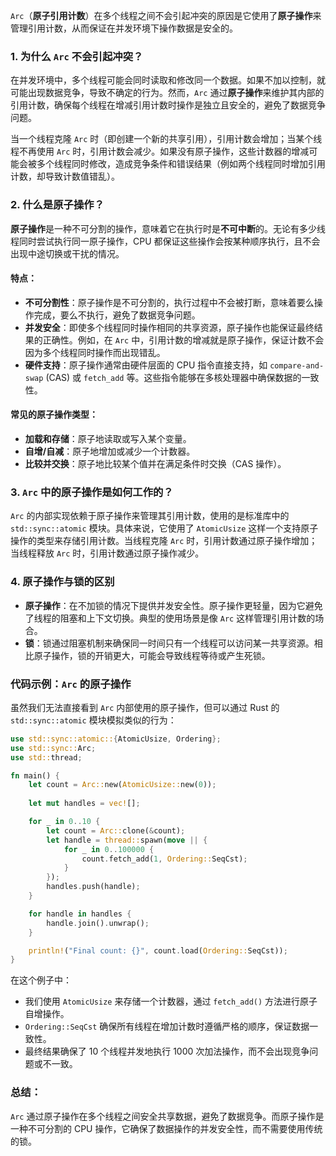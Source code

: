`Arc`（**原子引用计数**）在多个线程之间不会引起冲突的原因是它使用了**原子操作**来管理引用计数，从而保证在并发环境下操作数据是安全的。

### 1. **为什么 `Arc` 不会引起冲突？**

在并发环境中，多个线程可能会同时读取和修改同一个数据。如果不加以控制，就可能出现数据竞争，导致不确定的行为。然而，`Arc` 通过**原子操作**来维护其内部的引用计数，确保每个线程在增减引用计数时操作是独立且安全的，避免了数据竞争问题。

当一个线程克隆 `Arc` 时（即创建一个新的共享引用），引用计数会增加；当某个线程不再使用 `Arc` 时，引用计数会减少。如果没有原子操作，这些计数器的增减可能会被多个线程同时修改，造成竞争条件和错误结果（例如两个线程同时增加引用计数，却导致计数值错乱）。

### 2. **什么是原子操作？**

**原子操作**是一种不可分割的操作，意味着它在执行时是**不可中断**的。无论有多少线程同时尝试执行同一原子操作，CPU 都保证这些操作会按某种顺序执行，且不会出现中途切换或干扰的情况。

#### 特点：
- **不可分割性**：原子操作是不可分割的，执行过程中不会被打断，意味着要么操作完成，要么不执行，避免了数据竞争问题。
- **并发安全**：即使多个线程同时操作相同的共享资源，原子操作也能保证最终结果的正确性。例如，在 `Arc` 中，引用计数的增减就是原子操作，保证计数不会因为多个线程同时操作而出现错乱。
- **硬件支持**：原子操作通常由硬件层面的 CPU 指令直接支持，如 `compare-and-swap` (CAS) 或 `fetch_add` 等。这些指令能够在多核处理器中确保数据的一致性。

#### 常见的原子操作类型：
- **加载和存储**：原子地读取或写入某个变量。
- **自增/自减**：原子地增加或减少一个计数器。
- **比较并交换**：原子地比较某个值并在满足条件时交换（CAS 操作）。
  
### 3. **`Arc` 中的原子操作是如何工作的？**

`Arc` 的内部实现依赖于原子操作来管理其引用计数，使用的是标准库中的 `std::sync::atomic` 模块。具体来说，它使用了 `AtomicUsize` 这样一个支持原子操作的类型来存储引用计数。当线程克隆 `Arc` 时，引用计数通过原子操作增加；当线程释放 `Arc` 时，引用计数通过原子操作减少。

### 4. **原子操作与锁的区别**
   - **原子操作**：在不加锁的情况下提供并发安全性。原子操作更轻量，因为它避免了线程的阻塞和上下文切换。典型的使用场景是像 `Arc` 这样管理引用计数的场合。
   - **锁**：锁通过阻塞机制来确保同一时间只有一个线程可以访问某一共享资源。相比原子操作，锁的开销更大，可能会导致线程等待或产生死锁。

### 代码示例：`Arc` 的原子操作

虽然我们无法直接看到 `Arc` 内部使用的原子操作，但可以通过 Rust 的 `std::sync::atomic` 模块模拟类似的行为：

```rust
use std::sync::atomic::{AtomicUsize, Ordering};
use std::sync::Arc;
use std::thread;

fn main() {
    let count = Arc::new(AtomicUsize::new(0));
    
    let mut handles = vec![];

    for _ in 0..10 {
        let count = Arc::clone(&count);
        let handle = thread::spawn(move || {
            for _ in 0..100000 {
                count.fetch_add(1, Ordering::SeqCst);
            }
        });
        handles.push(handle);
    }

    for handle in handles {
        handle.join().unwrap();
    }

    println!("Final count: {}", count.load(Ordering::SeqCst));
}
```

在这个例子中：
- 我们使用 `AtomicUsize` 来存储一个计数器，通过 `fetch_add()` 方法进行原子自增操作。
- `Ordering::SeqCst` 确保所有线程在增加计数时遵循严格的顺序，保证数据一致性。
- 最终结果确保了 10 个线程并发地执行 1000 次加法操作，而不会出现竞争问题或不一致。

### 总结：
`Arc` 通过原子操作在多个线程之间安全共享数据，避免了数据竞争。而原子操作是一种不可分割的 CPU 操作，它确保了数据操作的并发安全性，而不需要使用传统的锁。